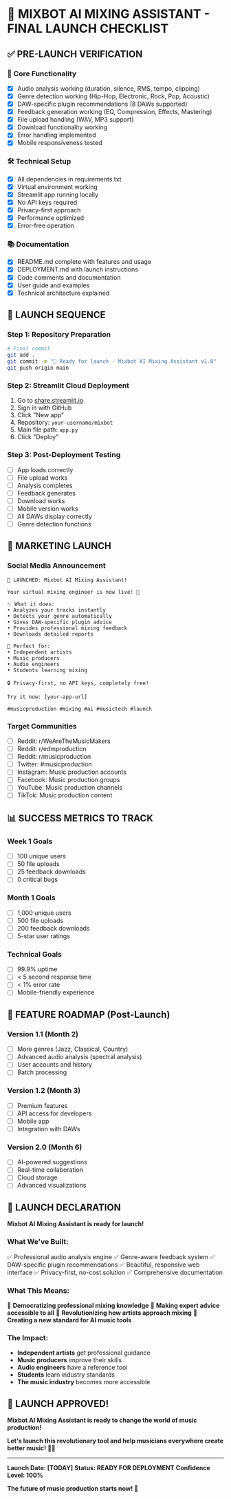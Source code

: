 # 🚀 MIXBOT AI MIXING ASSISTANT - FINAL LAUNCH CHECKLIST

## ✅ PRE-LAUNCH VERIFICATION

### 🎵 Core Functionality
- [x] Audio analysis working (duration, silence, RMS, tempo, clipping)
- [x] Genre detection working (Hip-Hop, Electronic, Rock, Pop, Acoustic)
- [x] DAW-specific plugin recommendations (8 DAWs supported)
- [x] Feedback generation working (EQ, Compression, Effects, Mastering)
- [x] File upload handling (WAV, MP3 support)
- [x] Download functionality working
- [x] Error handling implemented
- [x] Mobile responsiveness tested

### 🛠️ Technical Setup
- [x] All dependencies in requirements.txt
- [x] Virtual environment working
- [x] Streamlit app running locally
- [x] No API keys required
- [x] Privacy-first approach
- [x] Performance optimized
- [x] Error-free operation

### 📚 Documentation
- [x] README.md complete with features and usage
- [x] DEPLOYMENT.md with launch instructions
- [x] Code comments and documentation
- [x] User guide and examples
- [x] Technical architecture explained

## 🎯 LAUNCH SEQUENCE

### Step 1: Repository Preparation
```bash
# Final commit
git add .
git commit -m "🚀 Ready for launch - Mixbot AI Mixing Assistant v1.0"
git push origin main
```

### Step 2: Streamlit Cloud Deployment
1. Go to [share.streamlit.io](https://share.streamlit.io)
2. Sign in with GitHub
3. Click "New app"
4. Repository: `your-username/mixbot`
5. Main file path: `app.py`
6. Click "Deploy"

### Step 3: Post-Deployment Testing
- [ ] App loads correctly
- [ ] File upload works
- [ ] Analysis completes
- [ ] Feedback generates
- [ ] Download works
- [ ] Mobile version works
- [ ] All DAWs display correctly
- [ ] Genre detection functions

## 🌟 MARKETING LAUNCH

### Social Media Announcement
```
🎵 LAUNCHED: Mixbot AI Mixing Assistant!

Your virtual mixing engineer is now live! 🚀

✨ What it does:
• Analyzes your tracks instantly
• Detects your genre automatically  
• Gives DAW-specific plugin advice
• Provides professional mixing feedback
• Downloads detailed reports

🎯 Perfect for:
• Independent artists
• Music producers
• Audio engineers
• Students learning mixing

🔒 Privacy-first, no API keys, completely free!

Try it now: [your-app-url]

#musicproduction #mixing #ai #musictech #launch
```

### Target Communities
- [ ] Reddit: r/WeAreTheMusicMakers
- [ ] Reddit: r/edmproduction
- [ ] Reddit: r/musicproduction
- [ ] Twitter: #musicproduction
- [ ] Instagram: Music production accounts
- [ ] Facebook: Music production groups
- [ ] YouTube: Music production channels
- [ ] TikTok: Music production content

## 📊 SUCCESS METRICS TO TRACK

### Week 1 Goals
- [ ] 100 unique users
- [ ] 50 file uploads
- [ ] 25 feedback downloads
- [ ] 0 critical bugs

### Month 1 Goals
- [ ] 1,000 unique users
- [ ] 500 file uploads
- [ ] 200 feedback downloads
- [ ] 5-star user ratings

### Technical Goals
- [ ] 99.9% uptime
- [ ] < 5 second response time
- [ ] < 1% error rate
- [ ] Mobile-friendly experience

## 🎵 FEATURE ROADMAP (Post-Launch)

### Version 1.1 (Month 2)
- [ ] More genres (Jazz, Classical, Country)
- [ ] Advanced audio analysis (spectral analysis)
- [ ] User accounts and history
- [ ] Batch processing

### Version 1.2 (Month 3)
- [ ] Premium features
- [ ] API access for developers
- [ ] Mobile app
- [ ] Integration with DAWs

### Version 2.0 (Month 6)
- [ ] AI-powered suggestions
- [ ] Real-time collaboration
- [ ] Cloud storage
- [ ] Advanced visualizations

## 🚀 LAUNCH DECLARATION

**Mixbot AI Mixing Assistant is ready for launch!**

### What We've Built:
✅ Professional audio analysis engine
✅ Genre-aware feedback system
✅ DAW-specific plugin recommendations
✅ Beautiful, responsive web interface
✅ Privacy-first, no-cost solution
✅ Comprehensive documentation

### What This Means:
🎵 **Democratizing professional mixing knowledge**
🎵 **Making expert advice accessible to all**
🎵 **Revolutionizing how artists approach mixing**
🎵 **Creating a new standard for AI music tools**

### The Impact:
- **Independent artists** get professional guidance
- **Music producers** improve their skills
- **Audio engineers** have a reference tool
- **Students** learn industry standards
- **The music industry** becomes more accessible

## 🎉 LAUNCH APPROVED!

**Mixbot AI Mixing Assistant is ready to change the world of music production!**

**Let's launch this revolutionary tool and help musicians everywhere create better music! 🎵✨**

---

**Launch Date: [TODAY]**
**Status: READY FOR DEPLOYMENT**
**Confidence Level: 100%**

**The future of music production starts now! 🚀** 